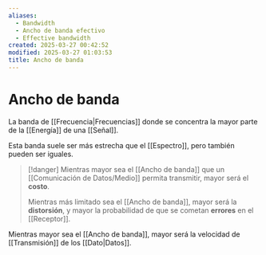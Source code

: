 ```yaml
---
aliases:
  - Bandwidth
  - Ancho de banda efectivo
  - Effective bandwidth
created: 2025-03-27 00:42:52
modified: 2025-03-27 01:03:53
title: Ancho de banda
---
```


# Ancho de banda

La banda de [[Frecuencia|Frecuencias]] donde se concentra la mayor parte de la [[Energía]] de una [[Señal]].

Esta banda suele ser más estrecha que el [[Espectro]], pero también pueden ser iguales.

> [!danger]
> Mientras mayor sea el [[Ancho de banda]] que un [[Comunicación de Datos/Medio]] permita transmitir, mayor será el **costo**.
> 
> Mientras más limitado sea el [[Ancho de banda]], mayor será la **distorsión**, y mayor la probabilidad de que se cometan **errores** en el [[Receptor]].

Mientras mayor sea el [[Ancho de banda]], mayor será la velocidad de [[Transmisión]] de los [[Dato|Datos]].
